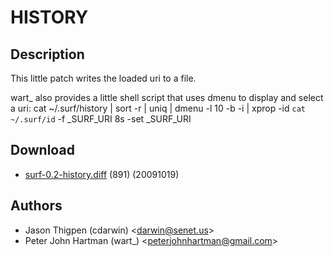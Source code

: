 HISTORY
=======

Description
-----------

This little patch writes the loaded uri to a file.

wart_ also provides a little shell script that uses dmenu to display and select a uri:
    cat ~/.surf/history | sort -r | uniq | dmenu -l 10 -b -i | xprop -id `cat ~/.surf/id` -f _SURF_URI 8s -set _SURF_URI

Download
--------

* [surf-0.2-history.diff](surf-0.2-history.diff) (891) (20091019)

Authors
-------

* Jason Thigpen (cdarwin) <[darwin@senet.us](mailto:darwin@senet.us)>
* Peter John Hartman (wart_) <[peterjohnhartman@gmail.com](mailto:peterjohnhartman@gmail.com)>
